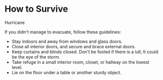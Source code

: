 # How to Survive
Hurricane

If you didn't manage to evacuate, follow these guidelines: 
- Stay indoors and away from windows and glass doors.
- Close all interior doors, and secure and brace external doors.
- Keep curtains and blinds closed. Don't be fooled if there is a lull; It could be the eye of the storm.
- Take refuge in a small interior room, closet, or hallway on the lowest level.
- Lie on the floor under a table or another sturdy object.